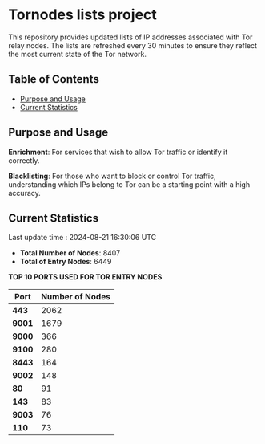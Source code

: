 # Tornodes lists project

This repository provides updated lists of IP addresses associated with Tor relay nodes. The lists are refreshed every 30 minutes to ensure they reflect the most current state of the Tor network.

## Table of Contents

- [Purpose and Usage](#purpose-and-usage)
- [Current Statistics](#current-statistics)


## Purpose and Usage

**Enrichment**: For services that wish to allow Tor traffic or identify it correctly.

**Blacklisting**: For those who want to block or control Tor traffic, understanding which IPs belong to Tor can be a starting point with a high accuracy.

## Current Statistics

Last update time : 2024-08-21 16:30:06 UTC

- **Total Number of Nodes**: 8407
- **Total of Entry Nodes**: 6449

**TOP 10 PORTS USED FOR TOR ENTRY NODES**

| **Port** | **Number of Nodes** |
|------|-----------------|
| **443**   | 2062  |
| **9001**   | 1679  |
| **9000**   | 366  |
| **9100**   | 280  |
| **8443**   | 164  |
| **9002**   | 148  |
| **80**   | 91  |
| **143**   | 83  |
| **9003**   | 76  |
| **110**   | 73  |

